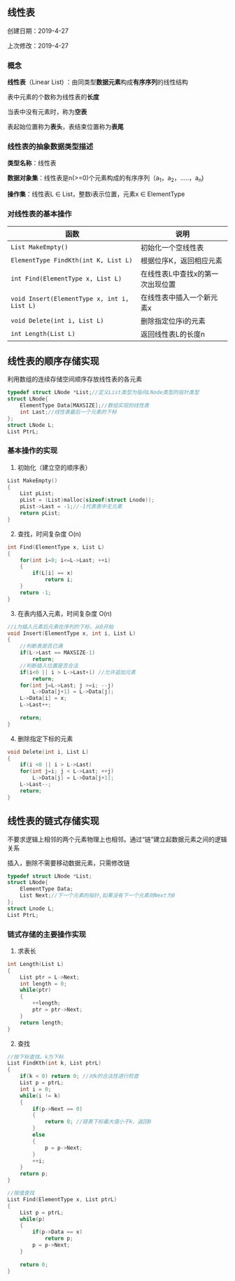 ## 线性表

创建日期：2019-4-27

上次修改：2019-4-27



### 概念

**线性表**（Linear List) ：由同类型**数据元素**构成**有序序列**的线性结构

表中元素的个数称为线性表的**长度**

当表中没有元素时，称为**空表**

表起始位置称为**表头**，表结束位置称为**表尾**



### 线性表的抽象数据类型描述

**类型名称**：线性表

**数据对象集**：线性表是n(>=0)个元素构成的有序序列（a<sub>1</sub>，a<sub>2</sub>，.....，a<sub>n</sub>)

**操作集**：线性表L ∈ List，整数i表示位置，元素x ∈ ElementType



### 对线性表的基本操作

| 函数                                        | 说明                             |
| ------------------------------------------- | -------------------------------- |
| `List MakeEmpty()`                          | 初始化一个空线性表               |
| `ElementType FindKth(int K, List L)`        | 根据位序K，返回相应元素          |
| `int Find(ElementType x, List L)`           | 在线性表L中查找x的第一次出现位置 |
| `void Insert(ElementType x, int i, List L)` | 在线性表中插入一个新元素x        |
| `void Delete(int i, List L)`                | 删除指定位序i的元素              |
| `int Length(List L)`                        | 返回线性表L的长度n               |



## 线性表的顺序存储实现

利用数组的连续存储空间顺序存放线性表的各元素

```c
typedef struct LNode *List;//定义List类型为指向LNode类型的指针类型
struct LNode{
    ElementType Data[MAXSIZE];//数组实现的线性表
    int Last;//线性表最后一个元素的下标
};
struct LNode L;
List PtrL;
```



### 基本操作的实现

1. 初始化（建立空的顺序表）

```c
List MakeEmpty()
{
    List pList;
    pList = (List)malloc(sizeof(struct Lnode));
    pList->Last = -1;//-1代表表中无元素
    return pList;
}
```

2. 查找，时间复杂度 O(n)

```c
int Find(ElementType x, List L)
{
    for(int i=0; i<=L->Last; ++i)
    {
        if(L[i] == x)
            return i;
    }
    return -1;
}
```

3. 在表内插入元素，时间复杂度 O(n)

```c
//i为插入元素后元素在序列的下标，从0开始
void Insert(ElementType x, int i, List L)
{
    //判断表是否已满
    if(L->Last == MAXSIZE-1)
    	return;
    //判断插入位置是否合法
    if(i<0 || i > L->Last+1) //允许追加元素
        return;
    for(int j=L->Last; j >=i; --j)
        L->Data[j+1] = L->Data[j];
    L->Data[i] = x;
    L->Last++;
    
    return;	
}
```

4. 删除指定下标的元素

```c
void Delete(int i, List L)
{
    if(i <0 || i > L->Last)
    for(int j=i; j < L->Last; ++j)
    	L->Data[j] = L->Data[j+1];
    L->Last--;
    return;
}
```



## 线性表的链式存储实现

不要求逻辑上相邻的两个元素物理上也相邻。通过“链”建立起数据元素之间的逻辑关系

插入，删除不需要移动数据元素，只需修改链

```c
typedef struct LNode *List;
struct LNode{
    ElementType Data;
    List Next;//下一个元素的指针,如果没有下一个元素则Next为0
};
struct Lnode L;
List PtrL;
```



### 链式存储的主要操作实现

1. 求表长

```c
int Length(List L)
{
    List ptr = L->Next;
    int length = 0;
	while(ptr)
    {
        ++length;
        ptr = ptr->Next;
    }
    return length;
}
```

2. 查找

```c
//按下标查找，k为下标
List FindKth(int k, List ptrL)
{
    if(k < 0) return 0; //对k的合法性进行检查
    List p = ptrL;
	int i = 0;
	while(i != k)
	{
		if(p->Next == 0)
		{
			return 0; //链表下标最大值小于k，返回0
		}
		else
		{
			p = p->Next;
        }
		++i;
	}
    return p;
}
```

```c
//按值查找
List Find(ElementType x, List ptrL)
{
    List p = ptrL;
    while(p)
    {
        if(p->Data == x)
            return p;
        p = p->Next;
    }
    
    return 0;
}
```

